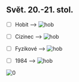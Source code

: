 ## Svět. 20.-21. stol.
- [ ] Hobit   -->  ![hob](https://progress-bar.dev/26/?scale=322&suffix=/322%20stran)
- [ ] Cizinec --> ![hob](https://progress-bar.dev/0/?scale=2770&suffix=/27770%20stran)
- [ ] Fyzikové --> ![hob](https://progress-bar.dev/0/?scale=2770&suffix=/27770%20stran)
- [ ] 1984 --> ![hob](https://progress-bar.dev/0/?scale=2770&suffix=/27770%20stran)



![0](https://progress-bar.dev/26/?scale=322&suffix=/322%20stran)
